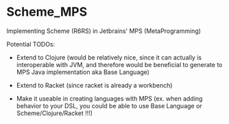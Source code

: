 # Scheme_MPS
Implementing Scheme (R6RS) in Jetbrains' MPS (MetaProgramming)

Potential TODOs:

- Extend to Clojure (would be relatively nice, since it can actually is interoperable with JVM, and therefore would be beneficial to generate to MPS Java implementation aka Base Language)

- Extend to Racket (since racket is already a workbench)

- Make it useable in creating languages with MPS (ex. when adding behavior to your DSL, you could be able to use Base Language or Scheme/Clojure/Racket !!!)

